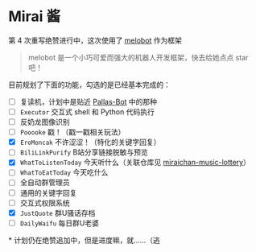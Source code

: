 # Mirai 酱

第 4 次重写绝赞进行中，这次使用了 [melobot](https://github.com/Meloland/melobot) 作为框架

> melobot 是一个小巧可爱而强大的机器人开发框架，快去给她点点 star 吧！

目前规划了下面的功能，勾选的是已经基本完成的：

- [ ] 复读机，计划中是贴近 [Pallas-Bot](https://github.com/MistEO/Pallas-Bot) 中的那种
- [ ] `Executor` 交互式 shell 和 Python 代码执行
- [ ] 反奶龙图像识别
- [ ] `Pooooke` 戳！（戳一戳相关玩法）
- [x] `EroMoncak` 不许涩涩！（特化的关键字回复）
- [ ] `BiliLinkPurify` B站分享链接脱敏与预览
- [x] `WhatToListenToday` 今天听什么（关联仓库见 [miraichan-music-lottery](https://github.com/NingmengLemon/miraichan-music-lottery)）
- [ ] `WhatToEatToday` 今天吃什么
- [ ] 全自动群管理员
- [ ] 通用的关键字回复
- [ ] 交互式权限系统
- [x] `JustQuote` 群U骚话存档
- [ ] `DailyWaifu` 每日群U老婆

\* 计划仍在绝赞追加中，但是进度嘛，就……（逃
